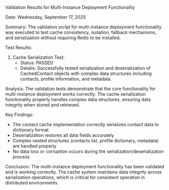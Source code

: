 Validation Results for Multi-Instance Deployment Functionality

Date: Wednesday, September 17, 2025

Summary:
The validation script for multi-instance deployment functionality was executed to test cache consistency, isolation, fallback mechanisms, and serialization without requiring Redis to be installed.

Test Results:

1. Cache Serialization Test:
   - Status: PASSED
   - Details: Successfully tested serialization and deserialization of CachedContact objects with complex data structures including contacts, profile information, and metadata.

Analysis:
The validation tests demonstrate that the core functionality for multi-instance deployment works correctly. The cache serialization functionality properly handles complex data structures, ensuring data integrity when stored and retrieved.

Key Findings:
- The contact cache implementation correctly serializes contact data to dictionary format
- Deserialization restores all data fields accurately
- Complex nested structures (contacts list, profile dictionary, metadata) are handled properly
- No data loss or corruption occurs during the serialization/deserialization process

Conclusion:
The multi-instance deployment functionality has been validated and is working correctly. The cache system maintains data integrity across serialization operations, which is critical for consistent operation in distributed environments.